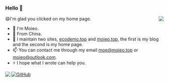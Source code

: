 ### Hello 👋

<img align="right" src="https://github-readme-stats.vercel.app/api/top-langs/?username=moieo&layout=compact"/>

😄I'm glad you clicked on my home page.
- 🔭 I'm Moieo.
- 🌱 From China.
- 👯 I maintain two sites, [ecodemo.top](https://ecodemo.top) and [moieo.top](https://moieo.top), the first is my blog and the second is my home page.
- 📫 You can contact me through my email [moe@moieo.top](mailto:moe@moieo.top) or [moieo@outlook.com](mailto:moieo@outlook.com).
- ⚡ I hope what I wrote can help you.

<img align="left" src="https://github-readme-stats.vercel.app/api?username=moieo&show_icons=true&icon_color=CE1D2D&text_color=718096&bg_color=ffffff&hide_title=true" />

[![GitHub](https://img.shields.io/badge/dynamic/json?logo=github&label=GitHub+Followers&labelColor=282c34&color=181717&query=%24.data.totalSubs&url=https%3A%2F%2Fapi.spencerwoo.com%2Fsubstats%2F%3Fsource%3Dgithub%26queryKey%3Dmoieo&longCache=true&style=flat-square)](https://github.com/moieo)
